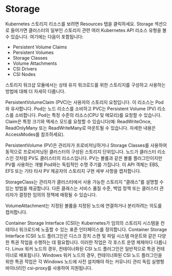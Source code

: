 # Storage

Kubernetes 스토리지 리소스를 보려면 Resources 탭을 클릭하세요. Storage 섹션으로 들어가면 클러스터의 일부인 스토리지 관련 여러 Kubernetes API 리소스 유형을 볼 수 있습니다. 여기에는 다음이 포함됩니다:

* Persistent Volume Claims&#x20;
* Persistent Volumes&#x20;
* Storage Classes
* Volume Attachments&#x20;
* CSI Drivers&#x20;
* CSI Nodes



스토리지 워크샵 모듈에서는 상태 유지 워크로드를 위한 스토리지를 구성하고 사용하는 방법에 대해 더 자세히 다룹니다.

PersistentVolumeClaim (PVC)는 사용자의 스토리지 요청입니다. 이 리소스는 Pod와 유사합니다. Pod는 노드 리소스를 소비하고 PVC는 Persistent Volume (PV) 리소스를 소비합니다. Pod는 특정 수준의 리소스(CPU 및 메모리)를 요청할 수 있습니다. Claim은 특정 크기와 액세스 모드를 요청할 수 있습니다(예: ReadWriteOnce, ReadOnlyMany 또는 ReadWriteMany로 마운트될 수 있습니다. 자세한 내용은 AccessModes를 참조하세요).

PersistentVolume (PV)은 관리자가 프로비저닝하거나 Storage Classes를 사용하여 동적으로 프로비저닝된 클러스터의 구성된 스토리지 단위입니다. 노드가 클러스터 리소스인 것처럼 PV도 클러스터의 리소스입니다. PV는 볼륨과 같은 볼륨 플러그인이지만 PV를 사용하는 개별 Pod와는 독립적인 수명 주기를 가집니다. 이 API 객체는 EBS, EFS 또는 기타 타사 PV 제공자의 스토리지 구현 세부 사항을 캡처합니다.

StorageClass는 관리자가 클러스터에서 사용 가능한 스토리지 "클래스"를 설명할 수 있는 방법을 제공합니다. 다른 클래스는 서비스 품질 수준, 백업 정책 또는 클러스터 관리자가 결정한 임의의 정책에 매핑될 수 있습니다.

VolumeAttachment는 지정된 볼륨을 지정된 노드에 연결하거나 분리하려는 의도를 캡처합니다.

Container Storage Interface (CSI)는 Kubernetes가 임의의 스토리지 시스템을 컨테이너 워크로드에 노출할 수 있는 표준 인터페이스를 정의합니다. Container Storage Interface (CSI) 노드 플러그인은 디스크 장치 스캔 및 파일 시스템 마운트와 같은 다양한 특권 작업을 수행하는 데 필요합니다. 이러한 작업은 각 호스트 운영 체제마다 다릅니다. Linux 워커 노드의 경우, 컨테이너화된 CSI 노드 플러그인은 일반적으로 특권 컨테이너로 배포됩니다. Windows 워커 노드의 경우, 컨테이너화된 CSI 노드 플러그인을 위한 특권 작업은 각 Windows 노드에 사전 설치해야 하는 커뮤니티 관리 독립 실행형 바이너리인 csi-proxy를 사용하여 지원됩니다.
